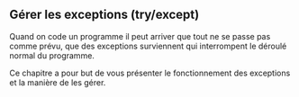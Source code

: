 ## Gérer les exceptions (try/except)

Quand on code un programme il peut arriver que tout ne se passe pas comme prévu, que des exceptions surviennent qui interrompent le déroulé normal du programme.

Ce chapitre a pour but de vous présenter le fonctionnement des exceptions et la manière de les gérer.
